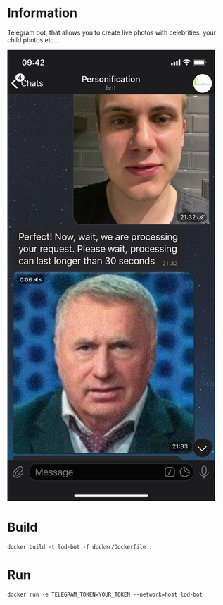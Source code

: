 # Information
Telegram bot, that allows you to create live photos with celebrities, your child photos etc...

![alt text](https://github.com/LOD-weneedtogodeeper/tg_avatar_ml/blob/master/media/work.jpg "Logo Title Text 1")

# Build
```
docker build -t lod-bot -f docker/Dockerfile .
```

# Run
```
docker run -e TELEGRAM_TOKEN=YOUR_TOKEN --network=host lod-bot 
```
